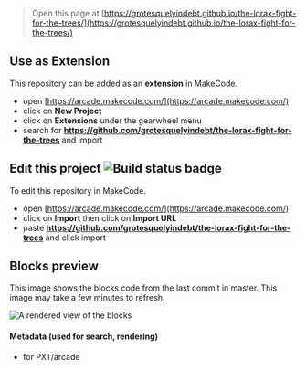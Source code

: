  


> Open this page at [https://grotesquelyindebt.github.io/the-lorax-fight-for-the-trees/](https://grotesquelyindebt.github.io/the-lorax-fight-for-the-trees/)

## Use as Extension

This repository can be added as an **extension** in MakeCode.

* open [https://arcade.makecode.com/](https://arcade.makecode.com/)
* click on **New Project**
* click on **Extensions** under the gearwheel menu
* search for **https://github.com/grotesquelyindebt/the-lorax-fight-for-the-trees** and import

## Edit this project ![Build status badge](https://github.com/grotesquelyindebt/the-lorax-fight-for-the-trees/workflows/MakeCode/badge.svg)

To edit this repository in MakeCode.

* open [https://arcade.makecode.com/](https://arcade.makecode.com/)
* click on **Import** then click on **Import URL**
* paste **https://github.com/grotesquelyindebt/the-lorax-fight-for-the-trees** and click import

## Blocks preview

This image shows the blocks code from the last commit in master.
This image may take a few minutes to refresh.

![A rendered view of the blocks](https://github.com/grotesquelyindebt/the-lorax-fight-for-the-trees/raw/master/.github/makecode/blocks.png)

#### Metadata (used for search, rendering)

* for PXT/arcade
<script src="https://makecode.com/gh-pages-embed.js"></script><script>makeCodeRender("{{ site.makecode.home_url }}", "{{ site.github.owner_name }}/{{ site.github.repository_name }}");</script>
